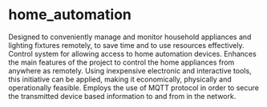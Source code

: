 # home_automation


Designed to conveniently manage and monitor household appliances and lighting fixtures remotely, to save time and to use resources effectively. 
Control system for allowing access to home automation devices. 
Enhances the main features of the project to control the home appliances from anywhere as remotely. 
Using inexpensive electronic and interactive tools, this initiative can be applied, making it economically, physically and operationally feasible. 
Employs the use of MQTT protocol in order to secure the transmitted device based information to and from in the network. 
